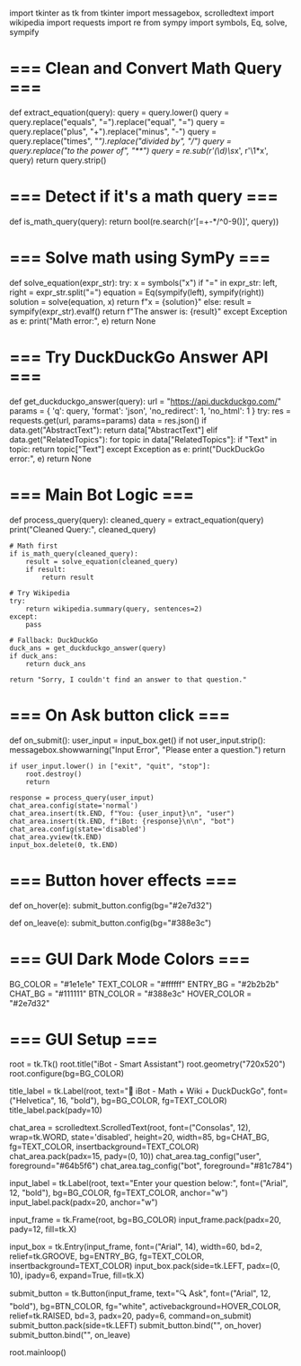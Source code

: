 import tkinter as tk
from tkinter import messagebox, scrolledtext
import wikipedia
import requests
import re
from sympy import symbols, Eq, solve, sympify

# === Clean and Convert Math Query ===
def extract_equation(query):
    query = query.lower()
    query = query.replace("equals", "=").replace("equal", "=")
    query = query.replace("plus", "+").replace("minus", "-")
    query = query.replace("times", "*").replace("divided by", "/")
    query = query.replace("to the power of", "**")
    query = re.sub(r'(\d)\s*x', r'\1*x', query)
    return query.strip()

# === Detect if it's a math query ===
def is_math_query(query):
    return bool(re.search(r'[=+\-*/^0-9()]', query))

# === Solve math using SymPy ===
def solve_equation(expr_str):
    try:
        x = symbols("x")
        if "=" in expr_str:
            left, right = expr_str.split("=")
            equation = Eq(sympify(left), sympify(right))
            solution = solve(equation, x)
            return f"x = {solution}"
        else:
            result = sympify(expr_str).evalf()
            return f"The answer is: {result}"
    except Exception as e:
        print("Math error:", e)
        return None

# === Try DuckDuckGo Answer API ===
def get_duckduckgo_answer(query):
    url = "https://api.duckduckgo.com/"
    params = {
        'q': query,
        'format': 'json',
        'no_redirect': 1,
        'no_html': 1
    }
    try:
        res = requests.get(url, params=params)
        data = res.json()
        if data.get("AbstractText"):
            return data["AbstractText"]
        elif data.get("RelatedTopics"):
            for topic in data["RelatedTopics"]:
                if "Text" in topic:
                    return topic["Text"]
    except Exception as e:
        print("DuckDuckGo error:", e)
    return None

# === Main Bot Logic ===
def process_query(query):
    cleaned_query = extract_equation(query)
    print("Cleaned Query:", cleaned_query)

    # Math first
    if is_math_query(cleaned_query):
        result = solve_equation(cleaned_query)
        if result:
            return result

    # Try Wikipedia
    try:
        return wikipedia.summary(query, sentences=2)
    except:
        pass

    # Fallback: DuckDuckGo
    duck_ans = get_duckduckgo_answer(query)
    if duck_ans:
        return duck_ans

    return "Sorry, I couldn't find an answer to that question."

# === On Ask button click ===
def on_submit():
    user_input = input_box.get()
    if not user_input.strip():
        messagebox.showwarning("Input Error", "Please enter a question.")
        return

    if user_input.lower() in ["exit", "quit", "stop"]:
        root.destroy()
        return

    response = process_query(user_input)
    chat_area.config(state='normal')
    chat_area.insert(tk.END, f"You: {user_input}\n", "user")
    chat_area.insert(tk.END, f"iBot: {response}\n\n", "bot")
    chat_area.config(state='disabled')
    chat_area.yview(tk.END)
    input_box.delete(0, tk.END)

# === Button hover effects ===
def on_hover(e):
    submit_button.config(bg="#2e7d32")

def on_leave(e):
    submit_button.config(bg="#388e3c")

# === GUI Dark Mode Colors ===
BG_COLOR = "#1e1e1e"
TEXT_COLOR = "#ffffff"
ENTRY_BG = "#2b2b2b"
CHAT_BG = "#111111"
BTN_COLOR = "#388e3c"
HOVER_COLOR = "#2e7d32"

# === GUI Setup ===
root = tk.Tk()
root.title("iBot - Smart Assistant")
root.geometry("720x520")
root.configure(bg=BG_COLOR)

title_label = tk.Label(root, text="🤖 iBot - Math + Wiki + DuckDuckGo", font=("Helvetica", 16, "bold"),
                       bg=BG_COLOR, fg=TEXT_COLOR)
title_label.pack(pady=10)

chat_area = scrolledtext.ScrolledText(root, font=("Consolas", 12), wrap=tk.WORD,
                                      state='disabled', height=20, width=85,
                                      bg=CHAT_BG, fg=TEXT_COLOR, insertbackground=TEXT_COLOR)
chat_area.pack(padx=15, pady=(0, 10))
chat_area.tag_config("user", foreground="#64b5f6")
chat_area.tag_config("bot", foreground="#81c784")

input_label = tk.Label(root, text="Enter your question below:", font=("Arial", 12, "bold"),
                       bg=BG_COLOR, fg=TEXT_COLOR, anchor="w")
input_label.pack(padx=20, anchor="w")

input_frame = tk.Frame(root, bg=BG_COLOR)
input_frame.pack(padx=20, pady=12, fill=tk.X)

input_box = tk.Entry(input_frame, font=("Arial", 14), width=60, bd=2, relief=tk.GROOVE,
                     bg=ENTRY_BG, fg=TEXT_COLOR, insertbackground=TEXT_COLOR)
input_box.pack(side=tk.LEFT, padx=(0, 10), ipady=6, expand=True, fill=tk.X)

submit_button = tk.Button(input_frame, text="🔍 Ask", font=("Arial", 12, "bold"),
                          bg=BTN_COLOR, fg="white", activebackground=HOVER_COLOR,
                          relief=tk.RAISED, bd=3, padx=20, pady=6, command=on_submit)
submit_button.pack(side=tk.LEFT)
submit_button.bind("<Enter>", on_hover)
submit_button.bind("<Leave>", on_leave)

root.mainloop()












